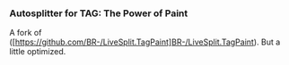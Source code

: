 ### Autosplitter for TAG: The Power of Paint

A fork of ([https://github.com/BR-/LiveSplit.TagPaint]BR-/LiveSplit.TagPaint). But a little optimized.
